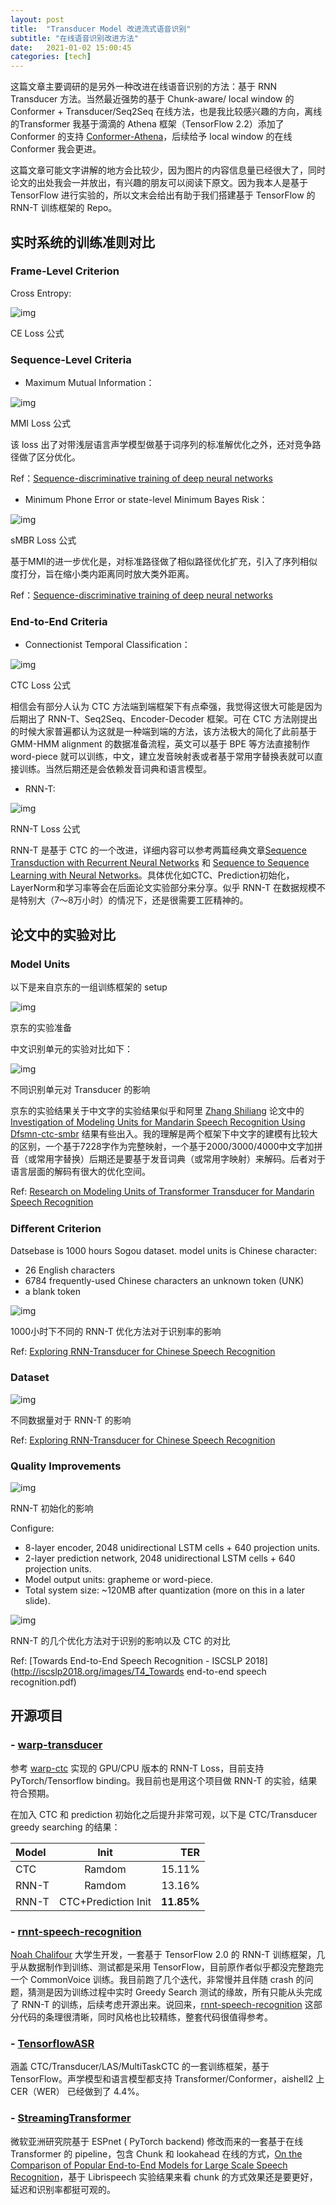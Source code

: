 ```yaml
---
layout: post
title:  "Transducer Model 改进流式语音识别"
subtitle: "在线语音识别改进方法"
date:   2021-01-02 15:00:45
categories: [tech]
---
```


这篇文章主要调研的是另外一种改进在线语音识别的方法：基于 RNN Transducer 方法。当然最近强势的基于 Chunk-aware/ local window 的 Conformer + Transducer/Seq2Seq 在线方法，也是我比较感兴趣的方向，离线的Transformer 我基于滴滴的 Athena 框架（TensorFlow 2.2）添加了 Conformer 的支持 [Conformer-Athena](https://github.com/TeaPoly/Conformer-Athena)，后续给予 local window 的在线 Conformer 我会更进。

这篇文章可能文字讲解的地方会比较少，因为图片的内容信息量已经很大了，同时论文的出处我会一并放出，有兴趣的朋友可以阅读下原文。因为我本人是基于 TensorFlow 进行实验的，所以文末会给出有助于我们搭建基于 TensorFlow 的 RNN-T 训练框架的 Repo。

## 实时系统的训练准则对⽐

### Frame-Level Criterion

Cross Entropy:

![img](https://pic1.zhimg.com/v2-42165361f7a74b43a208d58f040951ac_b.jpeg)

CE Loss 公式

### Sequence-Level Criteria

- Maximum Mutual Information：

![img](https://pic3.zhimg.com/v2-f01e5974846431a3726824f626bd8022_b.jpeg)

MMI Loss 公式

该 loss 出了对带浅层语言声学模型做基于词序列的标准解优化之外，还对竞争路径做了区分优化。

Ref：[Sequence-discriminative training of deep neural networks](http://isl.anthropomatik.kit.edu/cmu-kit/downloads/Sequence-discriminative_training_of_deep_neural_networks.pdf)

- Minimum Phone Error or state-level Minimum Bayes Risk：

![img](https://pic3.zhimg.com/v2-12c88b452cf2024fbaaa90842db1440a_b.jpeg)

sMBR Loss 公式

基于MMI的进一步优化是，对标准路径做了相似路径优化扩充，引入了序列相似度打分，旨在缩小类内距离同时放大类外距离。

Ref：[Sequence-discriminative training of deep neural networks](http://isl.anthropomatik.kit.edu/cmu-kit/downloads/Sequence-discriminative_training_of_deep_neural_networks.pdf)

### End-to-End Criteria

- Connectionist Temporal Classification：

![img](https://pic3.zhimg.com/v2-7570163b539d762abce627e62abe391e_b.png)

CTC Loss 公式

相信会有部分人认为 CTC 方法端到端框架下有点牵强，我觉得这很大可能是因为后期出了 RNN-T、Seq2Seq、Encoder-Decoder 框架。可在 CTC 方法刚提出的时候大家普遍都认为这就是一种端到端的方法，该方法极大的简化了此前基于 GMM-HMM alignment 的数据准备流程，英文可以基于 BPE 等方法直接制作 word-piece 就可以训练，中文，建立发音映射表或者基于常用字替换表就可以直接训练。当然后期还是会依赖发音词典和语言模型。

- RNN-T:

![img](https://pic1.zhimg.com/v2-3f43ea97a2f905db00833833dd5ed8c8_b.jpeg)

RNN-T Loss 公式

RNN-T 是基于 CTC 的一个改进，详细内容可以参考两篇经典文章[Sequence Transduction with Recurrent Neural Networks](https://arxiv.org/abs/1211.3711)  和 [Sequence to Sequence Learning with Neural Networks](https://papers.nips.cc/paper/5346-sequence-to-sequence-learning-with-neural-networks.pdf)。具体优化如CTC、Prediction初始化，LayerNorm和学习率等会在后面论文实验部分来分享。似乎 RNN-T 在数据规模不是特别大（7～8万小时）的情况下，还是很需要工匠精神的。

## 论⽂中的实验对⽐

### Model Units

以下是来自京东的一组训练框架的 setup

![img](https://pic3.zhimg.com/v2-2f41a02b7fc786443c6282bd87b8ccd6_b.png)

京东的实验准备

中文识别单元的实验对比如下：

![img](https://pic1.zhimg.com/v2-8e01ab9a40e33e790495c9b3b4bbba1c_b.png)

不同识别单元对 Transducer 的影响

京东的实验结果关于中文字的实验结果似乎和阿里 [Zhang Shiliang](https://github.com/tramphero) 论文中的 [Investigation of Modeling Units for Mandarin Speech Recognition Using Dfsmn-ctc-smbr](https://ieeexplore.ieee.org/document/8683859) 结果有些出入。我的理解是两个框架下中文字的建模有比较大的区别，一个基于7228字作为完整映射，一个基于2000/3000/4000中文字加拼音（或常用字替换）后期还是要基于发音词典（或常用字映射）来解码。后者对于语言层面的解码有很大的优化空间。

Ref: [Research on Modeling Units of Transformer Transducer for Mandarin Speech Recognition](https://arxiv.org/pdf/2004.13522.pdf)

### Diﬀerent Criterion

Datsebase is 1000 hours Sogou dataset. model units is Chinese character:

-  26 English characters  
-  6784 frequently-used Chinese characters an unknown token (UNK)  
-  a blank token  

![img](https://pic1.zhimg.com/v2-ee0541ea4d5ce4762b53f38a7da0b978_b.png)

1000小时下不同的 RNN-T 优化方法对于识别率的影响

Ref: [Exploring RNN-Transducer for Chinese Speech Recognition](https://arxiv.org/abs/1811.05097)

### Dataset

![img](https://pic2.zhimg.com/v2-0ef7d49a55db675a9ea92da1960ce091_b.png)

不同数据量对于 RNN-T 的影响

Ref: [Exploring RNN-Transducer for Chinese Speech Recognition](https://arxiv.org/abs/1811.05097)

### Quality Improvements

![img](https://pic3.zhimg.com/v2-0d8db59aab1a9983c375ee1fb51d2426_b.jpeg)

RNN-T 初始化的影响

Configure:

-  8-layer encoder, 2048 unidirectional LSTM cells + 640 projection units.  
-  2-layer prediction network, 2048 unidirectional LSTM cells + 640 projection units.  
-  Model output units: grapheme or word-piece.  
-  Total system size: ~120MB after quantization (more on this in a later slide).  

![img](https://pic4.zhimg.com/v2-30860266c17f69455e64a4e61bbd13f7_b.jpeg)

RNN-T 的几个优化方法对于识别的影响以及 CTC 的对比

Ref: [Towards End-to-End Speech Recognition - ISCSLP 2018](http://iscslp2018.org/images/T4_Towards end-to-end speech recognition.pdf) 

## 开源项⽬

### -  [warp-transducer](https://github.com/HawkAaron/warp-transducer)

 参考 [warp-ctc](https://github.com/baidu-tech/warp-ctc) 实现的 GPU/CPU 版本的 RNN-T Loss，目前支持 PyTorch/Tensorflow binding。我目前也是用这个项目做 RNN-T 的实验，结果符合预期。

在加入 CTC 和 prediction 初始化之后提升非常可观，以下是 CTC/Transducer greedy searching 的结果：

| Model | Init                | TER        |
| :----- | :-------------------: | ----------: |
| CTC   | Ramdom              | 15.11%     |
| RNN-T | Ramdom              | 13.16%     |
| RNN-T | CTC+Prediction Init | **11.85%** |

### -  [rnnt-speech-recognition](https://github.com/noahchalifour/rnnt-speech-recognition)

[Noah Chalifour](https://github.com/noahchalifour) 大学生开发，一套基于 TensorFlow 2.0 的 RNN-T 训练框架，几乎从数据制作到训练、测试都是采用 TensorFlow，目前原作者似乎都没完整跑完一个 CommonVoice 训练。我目前跑了几个迭代，非常慢并且伴随 crash 的问题，猜测是因为训练过程中实时 Greedy Search 测试的缘故，所有只能从头完成了 RNN-T 的训练，后续考虑开源出来。说回来，[rnnt-speech-recognition](https://github.com/noahchalifour/rnnt-speech-recognition) 这部分代码的条理很清晰，同时风格也比较精练，整套代码很值得参考。

### -  [TensorflowASR](https://github.com/Z-yq/TensorflowASR)

涵盖 CTC/Transducer/LAS/MultiTaskCTC 的一套训练框架，基于 TensorFlow。声学模型和语言模型都支持 Transformer/Conformer，aishell2 上 CER（WER） 已经做到了 4.4%。

###  - [StreamingTransformer](https://github.com/cywang97/StreamingTransformer) 

微软亚洲研究院基于 ESPnet ( PyTorch backend) 修改而来的一套基于在线 Transformer 的  pipeline，包含 Chunk 和 lookahead 在线的方式，[On the Comparison of Popular End-to-End Models for Large Scale Speech Recognition](https://arxiv.org/abs/2005.14327)，基于 Librispeech 实验结果来看 chunk 的方式效果还是要更好，延迟和识别率都挺可观的。
